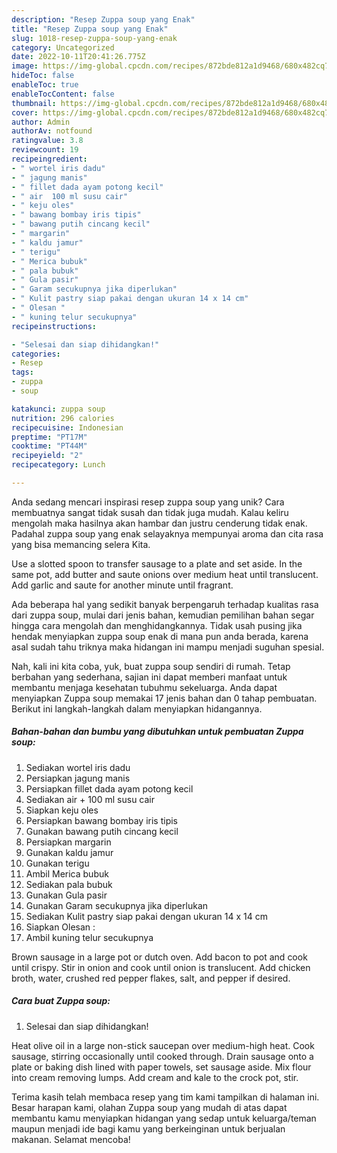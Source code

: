 ```yaml
---
description: "Resep Zuppa soup yang Enak"
title: "Resep Zuppa soup yang Enak"
slug: 1018-resep-zuppa-soup-yang-enak
category: Uncategorized
date: 2022-10-11T20:41:26.775Z
image: https://img-global.cpcdn.com/recipes/872bde812a1d9468/680x482cq70/zuppa-soup-foto-resep-utama.jpg
hideToc: false
enableToc: true
enableTocContent: false
thumbnail: https://img-global.cpcdn.com/recipes/872bde812a1d9468/680x482cq70/zuppa-soup-foto-resep-utama.jpg
cover: https://img-global.cpcdn.com/recipes/872bde812a1d9468/680x482cq70/zuppa-soup-foto-resep-utama.jpg
author: Admin
authorAv: notfound
ratingvalue: 3.8
reviewcount: 19
recipeingredient:
- " wortel iris dadu"
- " jagung manis"
- " fillet dada ayam potong kecil"
- " air  100 ml susu cair"
- " keju oles"
- " bawang bombay iris tipis"
- " bawang putih cincang kecil"
- " margarin"
- " kaldu jamur"
- " terigu"
- " Merica bubuk"
- " pala bubuk"
- " Gula pasir"
- " Garam secukupnya jika diperlukan"
- " Kulit pastry siap pakai dengan ukuran 14 x 14 cm"
- " Olesan "
- " kuning telur secukupnya"
recipeinstructions:

- "Selesai dan siap dihidangkan!"
categories:
- Resep
tags:
- zuppa
- soup

katakunci: zuppa soup 
nutrition: 296 calories
recipecuisine: Indonesian
preptime: "PT17M"
cooktime: "PT44M"
recipeyield: "2"
recipecategory: Lunch

---
```





Anda sedang mencari inspirasi resep zuppa soup yang unik? Cara membuatnya sangat tidak susah dan tidak juga mudah. Kalau keliru mengolah maka hasilnya akan hambar dan justru cenderung tidak enak. Padahal zuppa soup yang enak selayaknya mempunyai aroma dan cita rasa yang bisa memancing selera Kita.





Use a slotted spoon to transfer sausage to a plate and set aside. In the same pot, add butter and saute onions over medium heat until translucent. Add garlic and saute for another minute until fragrant.

Ada beberapa hal yang sedikit banyak berpengaruh terhadap kualitas rasa dari zuppa soup, mulai dari jenis bahan, kemudian pemilihan bahan segar hingga cara mengolah dan menghidangkannya. Tidak usah pusing jika hendak menyiapkan zuppa soup enak di mana pun anda berada, karena asal sudah tahu triknya maka hidangan ini mampu menjadi suguhan spesial.






Nah, kali ini kita coba, yuk, buat zuppa soup sendiri di rumah. Tetap berbahan yang sederhana, sajian ini dapat memberi manfaat untuk membantu menjaga kesehatan tubuhmu sekeluarga. Anda dapat menyiapkan Zuppa soup memakai 17 jenis bahan dan 0 tahap pembuatan. Berikut ini langkah-langkah dalam menyiapkan hidangannya.

<!--inarticleads1-->

##### Bahan-bahan dan bumbu yang dibutuhkan untuk pembuatan Zuppa soup:

1. Sediakan  wortel iris dadu
1. Persiapkan  jagung manis
1. Persiapkan  fillet dada ayam potong kecil
1. Sediakan  air + 100 ml susu cair
1. Siapkan  keju oles
1. Persiapkan  bawang bombay iris tipis
1. Gunakan  bawang putih cincang kecil
1. Persiapkan  margarin
1. Gunakan  kaldu jamur
1. Gunakan  terigu
1. Ambil  Merica bubuk
1. Sediakan  pala bubuk
1. Gunakan  Gula pasir
1. Gunakan  Garam secukupnya jika diperlukan
1. Sediakan  Kulit pastry siap pakai dengan ukuran 14 x 14 cm
1. Siapkan  Olesan :
1. Ambil  kuning telur secukupnya


Brown sausage in a large pot or dutch oven. Add bacon to pot and cook until crispy. Stir in onion and cook until onion is translucent. Add chicken broth, water, crushed red pepper flakes, salt, and pepper if desired. 

<!--inarticleads2-->

##### Cara buat Zuppa soup:


1. Selesai dan siap dihidangkan!

Heat olive oil in a large non-stick saucepan over medium-high heat. Cook sausage, stirring occasionally until cooked through. Drain sausage onto a plate or baking dish lined with paper towels, set sausage aside. Mix flour into cream removing lumps. Add cream and kale to the crock pot, stir. 

Terima kasih telah membaca resep yang tim kami tampilkan di halaman ini. Besar harapan kami, olahan Zuppa soup yang mudah di atas dapat membantu kamu menyiapkan hidangan yang sedap untuk keluarga/teman maupun menjadi ide bagi kamu yang berkeinginan untuk berjualan makanan. Selamat mencoba!
